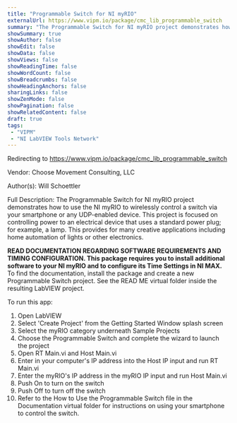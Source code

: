 ```yaml
---
title: "Programmable Switch for NI myRIO"
externalUrl: https://www.vipm.io/package/cmc_lib_programmable_switch
summary: "The Programmable Switch for NI myRIO project demonstrates how to use the NI myRIO to wirelessly control a switch via your smartphone or any UDP-enabled device."
showSummary: true
showAuthor: false
showEdit: false
showData: false
showViews: false
showReadingTime: false
showWordCount: false
showBreadcrumbs: false
showHeadingAnchors: false
sharingLinks: false
showZenMode: false
showPagination: false
showRelatedContent: false
draft: true
tags:
 - "VIPM"
 - "NI LabVIEW Tools Network"
---
```


Redirecting to https://www.vipm.io/package/cmc_lib_programmable_switch

Vendor: Choose Movement Consulting, LLC

Author(s): Will Schoettler
 
Full Description:
The Programmable Switch for NI myRIO project demonstrates how to use the NI myRIO to wirelessly control a switch via your smartphone or any UDP-enabled device. This project is focused on controlling power to an electrical device that uses a standard power plug; for example, a lamp. This provides for many creative applications including home automation of lights or other electronics.

**READ DOCUMENTATION REGARDING SOFTWARE REQUIREMENTS AND TIMING CONFIGURATION. This package requires you to install additional software to your NI myRIO and to configure its Time Settings in NI MAX.** To find the documentation, install the package and create a new Programmable Switch project. See the READ ME virtual folder inside the resulting LabVIEW project. 

To run this app:

1. Open LabVIEW
2. Select 'Create Project' from the Getting Started Window splash screen
3. Select the myRIO category underneath Sample Projects
4. Choose the Programmable Switch and complete the wizard to launch the project
5. Open RT Main.vi and Host Main.vi
6. Enter in your computer's IP address into the Host IP input and run RT Main.vi
7. Enter the myRIO's IP address in the myRIO IP input and run Host Main.vi
8. Push On to turn on the switch
9. Push Off to turn off the switch
10. Refer to the How to Use the Programmable Switch file in the Documentation virtual folder for instructions on using your smartphone to control the switch.